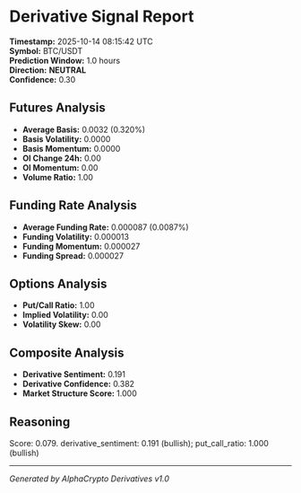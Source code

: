 # Derivative Signal Report

**Timestamp:** 2025-10-14 08:15:42 UTC  
**Symbol:** BTC/USDT  
**Prediction Window:** 1.0 hours  
**Direction:** **NEUTRAL**  
**Confidence:** 0.30

## Futures Analysis
- **Average Basis:** 0.0032 (0.320%)
- **Basis Volatility:** 0.0000
- **Basis Momentum:** 0.0000
- **OI Change 24h:** 0.00
- **OI Momentum:** 0.00
- **Volume Ratio:** 1.00

## Funding Rate Analysis
- **Average Funding Rate:** 0.000087 (0.0087%)
- **Funding Volatility:** 0.000013
- **Funding Momentum:** 0.000027
- **Funding Spread:** 0.000027

## Options Analysis
- **Put/Call Ratio:** 1.00
- **Implied Volatility:** 0.00
- **Volatility Skew:** 0.00

## Composite Analysis
- **Derivative Sentiment:** 0.191
- **Derivative Confidence:** 0.382
- **Market Structure Score:** 1.000

## Reasoning
Score: 0.079. derivative_sentiment: 0.191 (bullish); put_call_ratio: 1.000 (bullish)

---
*Generated by AlphaCrypto Derivatives v1.0*
